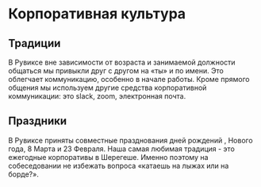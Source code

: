 
# Корпоративная культура

## Традиции
В Рувиксе вне зависимости от возраста и занимаемой должности общаться мы привыкли друг с другом на «ты» и по имени. Это облегчает коммуникацию, особенно в начале работы. Кроме прямого общения мы используем другие средства корпоративной коммуникации: это slack, zoom, электронная почта. 


## Праздники
В Рувиксе приняты совместные празднования дней рождений , Нового года, 8 Марта и 23 Февраля. Наша самая любимая традиция - это ежегодные корпоративы в Шерегеше. Именно поэтому на собеседовании не избежать вопроса «катаешь на лыжах или на борде?». 
